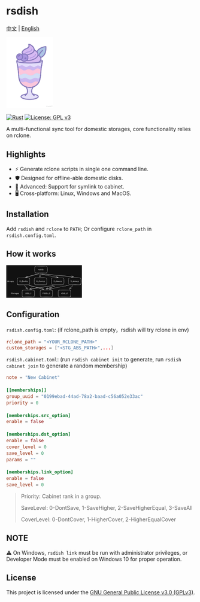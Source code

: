 # rsdish

[中文](README.md) |
[English](README_en.md)

[<img src="assets/parfait_gpt.png" width="25%" alt="Parfait logo">](#)

[![Rust](https://img.shields.io/badge/rust-1.73+-orange.svg)](https://www.rust-lang.org/)
[![License: GPL v3](https://img.shields.io/badge/License-GPLv3-blue.svg)](LICENSE)

A multi-functional sync tool for domestic storages, core functionality relies on rclone.

## Highlights
- ⚡️ Generate rclone scripts in single one command line.
- 🛡️ Designed for offline-able domestic disks.
- 🔗 Advanced: Support for symlink to cabinet.
- 🖥️ Cross-platform: Linux, Windows and MacOS.

## Installation

Add `rsdish` and `rclone` to `PATH`; Or configure `rclone_path` in `rsdish.config.toml`.

## How it works
[<img src="assets/how_it_works.png" width="40%" alt="How_it_works">](#)

## Configuration

`rsdish.config.toml`: (if rclone_path is empty，rsdish will try rclone in env)

```toml
rclone_path = "<YOUR_RCLONE_PATH>"
custom_storages = ["<STG_ABS_PATH>",...]
```

`rsdish.cabinet.toml`: (run `rsdish cabinet init` to generate, run `rsdish cabinet join` to generate a random membership)

```toml
note = "New Cabinet"

[[memberships]]
group_uuid = "0199ebad-44ad-78a2-baad-c56a052e33ac"
priority = 0

[memberships.src_option]
enable = false

[memberships.dst_option]
enable = false
cover_level = 0
save_level = 0
params = ""

[memberships.link_option]
enable = false
save_level = 0
```


> Priority: Cabinet rank in a group.
>
> SaveLevel: 0-DontSave, 1-SaveHigher, 2-SaveHigherEqual, 3-SaveAll
> 
> CoverLevel: 0-DontCover, 1-HigherCover, 2-HigherEqualCover

## NOTE

⚠️ On Windows, `rsdish link` must be run with administrator privileges, or Developer Mode must be enabled on Windows 10 for proper operation.

## License

This project is licensed under the [GNU General Public License v3.0 (GPLv3)](LICENSE).
